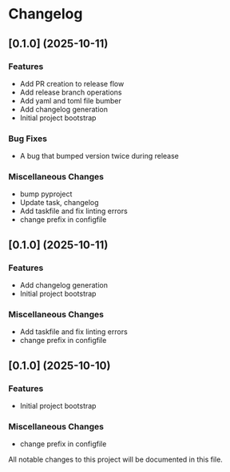 # Changelog

## [0.1.0] (2025-10-11)

### Features

* Add PR creation to release flow
* Add release branch operations
* Add yaml and toml file bumber
* Add changelog generation
* Initial project bootstrap

### Bug Fixes

* A bug that bumped version twice during release

### Miscellaneous Changes

* bump pyproject
* Update task, changelog
* Add taskfile and fix linting errors
* change prefix in configfile

## [0.1.0] (2025-10-11)

### Features

* Add changelog generation
* Initial project bootstrap

### Miscellaneous Changes

* Add taskfile and fix linting errors
* change prefix in configfile

## [0.1.0] (2025-10-10)

### Features

* Initial project bootstrap

### Miscellaneous Changes

* change prefix in configfile

All notable changes to this project will be documented in this file.

